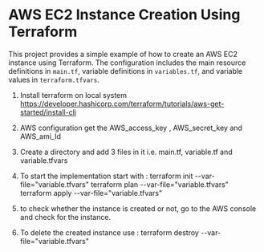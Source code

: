 # AWS EC2 Instance Creation Using Terraform

This project provides a simple example of how to create an AWS EC2 instance using Terraform. The configuration includes the main resource definitions in `main.tf`, variable definitions in `variables.tf`, and variable values in `terraform.tfvars`.

1. Install terraform on local system
   https://developer.hashicorp.com/terraform/tutorials/aws-get-started/install-cli

2. AWS configuration
    get the AWS_access_key , AWS_secret_key and AWS_ami_Id

3. Create a directory and add 3 files in it i.e. main.tf, variable.tf and variable.tfvars

4. To start the implementation start with :
   terraform init --var-file="variable.tfvars"
   terraform plan --var-file="variable.tfvars"
   terraform apply --var-file="variable.tfvars"

5. to check whether the instance is created or not, go to the AWS console and check for the instance.

6. To delete the created instance use :
    terraform destroy --var-file="variable.tfvars"
